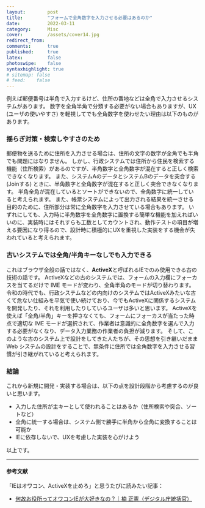 ```yaml
---
layout:        post
title:         "フォームで全角数字を入力させる必要はあるのか"
date:          2022-03-11
category:      Misc
cover:         /assets/cover14.jpg
redirect_from:
comments:      true
published:     true
latex:         false
photoswipe:    false
syntaxhighlight: true
# sitemap: false
# feed:    false
---
```


例えば郵便番号は半角で入力するけど、住所の番地などは全角で入力させるシステムがあります。
数字を全角半角で分類する必要がない場合もありますが、UX (ユーザの使いやすさ) を軽視してでも全角数字を使わせたい理由は以下のものがあります。

### 揺らぎ対策・検索しやすさのため
郵便物を送るために住所を入力させる場合は、住所の文字の数字が全角でも半角でも問題にはなりません。
しかし、行政システムでは住所から住民を検索する機能（住所検索）があるのですが、半角数字と全角数字が混在すると正しく検索できなくなります。
また、システムAのデータとシステムBのデータを突合する (Joinする) ときに、半角数字と全角数字が混在すると正しく突合できなくなります。
半角全角が混在しているとソートができないので、全角数字に統一していると考えられます。
また、帳票システムによって出力される結果を統一させる目的のために、住所部分は常に全角数字を入力させている場合もあります。
いずれにしても、入力時に半角数字を全角数字に置換する簡単な機能を加えればいいのに、実装時にはそれすらも工数としてカウントされ、動作テストの項目が増える要因になり得るので、設計時に積極的にUXを重視した実装をする機会が失われていると考えられます。

### 古いシステムでは全角/半角キーなしでも入力できる
これはブラウザ全般の話ではなく、**ActiveX**と呼ばれるIEでのみ使用できる古の技術の話です。
ActiveXなどの古のシステムでは、フォームの入力欄にフォーカスを当てるだけで IME モードが変わり、全角半角のモードが切り替わります。
令和の時代でも、行政システムなどの内向けのシステムではActiveXみたいな古くて危ない仕組みを平気で使い続けており、今でもActiveXに関係するシステムを開発したり、それを利用したりしているユーザは多いと思います。
ActiveXを使えば「全角/半角」キーを押さなくても、フォームにフォーカスが当たった時点で適切な IME モードが選択されて、作業者は意識的に全角数字を選んで入力する必要がなくなり、データ入力業務の作業者の負担が減ります。
そして、このような古のシステム上で設計をしてきた人たちが、その思想を引き継いだまま Web システムの設計をすることで、無条件に住所では全角数字を入力させる習慣が引き継がれていると考えられます。

### 結論
これから新規に開発・実装する場合は、以下の点を設計段階から考慮するのが良いと思います。

- 入力した住所が主キーとして使われることはあるか（住所検索や突合、ソートなど）
- 全角に統一する場合は、システム側で勝手に半角から全角に変換することは可能か
- IEに依存しないで、UXを考慮した実装を心がけよう

以上です。

---
#### 参考文献
「IEはオワコン、ActiveXを止めろ」と思うたびに読みたい記事：
- [何故お役所ってオワコンIEが大好きなの？｜楠 正憲（デジタル庁統括官）](https://comemo.nikkei.com/n/n1c9103c81c79)
